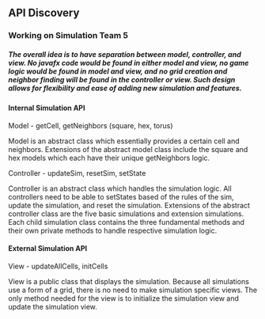 ## API Discovery
### Working on Simulation Team 5

##### The overall idea is to have separation between model, controller, and view. No javafx code would be found in either model and view, no game logic would be found in model and view, and no grid creation and neighbor finding will be found in the controller or view. Such design allows for flexibility and ease of adding new simulation and features. 

#### Internal Simulation API 

Model - getCell, getNeighbors (square, hex, torus)

Model is an abstract class which essentially provides a certain cell and neighbors. Extensions of the abstract model class include the square and hex models which each have their unique getNeighbors logic. 

Controller - updateSim, resetSim, setState

Controller is an abstract class which handles the simulation logic. All controllers need to be able to setStates based of the rules of the sim, update the simulation, and reset the simulation. Extensions of the abstract controller class are the five basic simulations and extension simulations. Each child simulation class contains the three fundamental methods and their own private methods to handle respective simulation logic. 

#### External Simulation API

View - updateAllCells, initCells

View is a public class that displays the simulation. Because
all simulations use a form of a grid, there is no need to make simulation specific views. The only method needed for the view is to initialize the simulation view and update the simulation view. 


